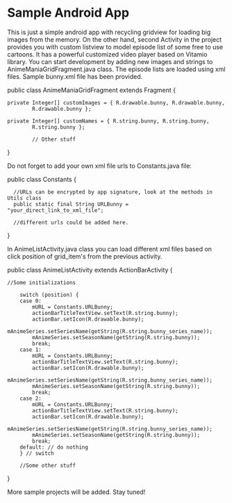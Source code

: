 # Sample Android App

This is just a simple android app with recycling gridview for loading big images from the memory. On the other hand,
second Activity in the project provides you with custom listview to model episode list of some free to use cartoons. It has a
powerful customized video player based on Vitamio library. You can start development by adding new images and strings to 
AnimeManiaGridFragment.java class. The episode lists are loaded using xml files. Sample bunny.xml file has been
provided.


public class AnimeManiaGridFragment extends Fragment {

	private Integer[] customImages = { R.drawable.bunny, R.drawable.bunny,
			R.drawable.bunny };

	private Integer[] customNames = { R.string.bunny, R.string.bunny,
			R.string.bunny };
			
			// Other stuff
} 

Do not forget to add your own xml file urls to Constants.java file:


public class Constants {

	  //URLs can be encrypted by app signature, look at the methods in Utils class
	  public static final String URLBunny = "your_direct_link_to_xml_file";
	  
	  //different urls could be added here.
}

In AnimeListActivity.java class you can load different xml files based on click position of grid_item's from the
previous activity.


public class AnimeListActivity extends ActionBarActivity {

    //Some initializations
		
		switch (position) {
		case 0:
			mURL = Constants.URLBunny;
			actionBarTitleTextView.setText(R.string.bunny);
			actionBar.setIcon(R.drawable.bunny);
			mAnimeSeries.setSeriesName(getString(R.string.bunny_series_name));
			mAnimeSeries.setSeasonName(getString(R.string.bunny));
			break;
		case 1:
			mURL = Constants.URLBunny;
			actionBarTitleTextView.setText(R.string.bunny);
			actionBar.setIcon(R.drawable.bunny);
			mAnimeSeries.setSeriesName(getString(R.string.bunny_series_name));
			mAnimeSeries.setSeasonName(getString(R.string.bunny));
			break;
		case 2:
			mURL = Constants.URLBunny;
			actionBarTitleTextView.setText(R.string.bunny);
			actionBar.setIcon(R.drawable.bunny);
			mAnimeSeries.setSeriesName(getString(R.string.bunny_series_name));
			mAnimeSeries.setSeasonName(getString(R.string.bunny));
			break;
		default: // do nothing
		} // switch
		
		//Some other stuff
} 

More sample projects will be added. Stay tuned!
